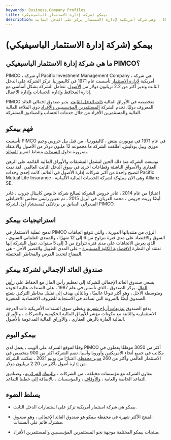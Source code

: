 ```yaml
---
keywords: Business,Company Profiles
title: بيمكو (شركة إدارة الاستثمار الباسيفيكي)
description: تأسست بيمكو في كاليفورنيا عام 1971 ، وهي شركة أمريكية لإدارة الاستثمار تركز على الدخل الثابت.
---
```


# بيمكو (شركة إدارة الاستثمار الباسيفيكي)
## ما هي شركة إدارة الاستثمار الباسيفيكي PIMCO؟

PIMCO ، أو شركة Pacific Investment Management Company ، هي شركة أمريكية [لإدارة الاستثمار](/investment-management) تأسست عام 1971 في كاليفورنيا. تركز الشركة على الدخل الثابت وتدير أكثر من 2.2 تريليون دولار من [الأصول](/asset). تتعامل الشركة بشكل أساسي مع إدارة المحافظ وإدارة الحسابات وإدارة الأعمال.

PIMCO متخصصة في الأوراق المالية [ذات الدخل الثابت](/fixedincome). يدير صندوق إجمالي العائد المعروف دوليًا. تخدم الشركة [المستثمرين المؤسسيين والأفراد](/institutionalinvestor) ذوي الملاءة المالية العالية والمستثمرين الأفراد من خلال خدمات الحساب والصناديق المشتركة.

## فهم بيمكو

تأسست PIMCO في عام 1971 في نيوبورت بيتش ، كاليفورنيا ، من قبل بيل جروس وجيم موزي وبيل بودليش. أطلقت الشركة ما مجموعه 12 مليون دولار من الأصول والاعتقاد بضرورة تداول [السندات](/bond) بنشاط لتعزيز [العوائد](/return).

توسعت الشركة منذ ذلك الحين لتشمل المشتقات والأوراق المالية القائمة على الرهن العقاري والأسواق الناشئة وقطاعات أخرى في سوق الدخل الثابت العالمي. لقد نمت لتصبح واحدة من أكبر شركات إدارة الأصول في العالم. كانت إحدى وحدات Pacific Mutual Life Insurance ، وهي الآن مملوكة لشركة الخدمات المالية الألمانية Allianz SE.

اعتبارًا من عام 2014 ، غادر جروس الشركة لصالح شركة جانوس كابيتال جروب ، غادر أيضًا وريث جروس ، محمد العريان. في أبريل 2015 ، تم تعيين رئيس مجلس الاحتياطي الفيدرالي السابق [بن برنانكي](/benbernanke) كمستشار أول لشركة PIMCO.

## استراتيجيات بيمكو

تدمج عملية الاستثمار في PIMCO الرؤى من منتدياتها الدورية ، والتي تتوقع اتجاهات السوق والاقتصاد على مدى فترة تتراوح من 6 إلى 12 شهرًا ، والمنتدى العلماني السنوي ، الذي يعرض الاتجاهات على مدى فترة تتراوح من 3 إلى 5 سنوات. تقول الشركة إنها تعتقد أن النظرة [الاقتصادية الكلية المستنيرة](/macroeconomics) - على المدى الطويل والقصير الأجل - هي المفتاح لتحديد الفرص والمخاطر المحتملة.

## صندوق العائد الإجمالي لشركة بيمكو

يسعى صندوق العائد الإجمالي للشركة إلى تعظيم رأس المال مع الحفاظ على [رأس المال](/capital). يركز الصندوق ، الذي تأسس في عام 1987 ، على السندات عالية الجودة ومتوسطة الأجل ، وهو أكثر تنوعًا عالميًا ، وبالتالي يهدف إلى تقليل مخاطر التركيز. يتمتع الصندوق أيضًا بالمرونة التي تساعد في الاستجابة للظروف الاقتصادية المتغيرة.

يدفع الصندوق [توزيعات أرباح شهرية](/dividend) ويغطي سوق السندات الأمريكية ذات الدرجة الاستثمارية والثابتة مع مكونات مؤشر للأوراق المالية الحكومية والشركات ، والأوراق المالية المارة بالرهن العقاري ، والأوراق المالية المدعومة بالأصول.

## بيمكو اليوم

وفقًا لموقع الشركة على الويب ، يعمل لدى PIMCO أكثر من 3050 موظفًا يعملون في مكاتب في جميع أنحاء الأمريكتين وأوروبا وآسيا. تضم الشركة أكثر من 900 متخصص في الاستثمار العالمي وأكثر من 260 [مدير محفظة](/portfoliomanager). اعتبارًا من يونيو 2021 ، تمكنت الشركة من إدارة أصول بأكثر من 2.20 تريليون دولار.

تتعاون الشركة مع مؤسسات مختلفة ، من الشركات ، [والبنوك](/centralbank) [المركزية](/centralbank) ، وصناديق التقاعد الخاصة والعامة ، [والأوقاف](/endowment) ، والمؤسسات ، بالإضافة إلى خطط التقاعد.

## يسلط الضوء

- بيمكو هي شركة استثمار أمريكية تركز على استثمارات الدخل الثابت.

- المنتج الأكثر شهرة في محفظة بيمكو هو صندوق العائد الإجمالي ، وهو صندوق مشترك قائم على السندات.

- منتجات بيمكو المختلفة موجهة نحو المستثمرين المؤسسيين والمستثمرين الأفراد.

